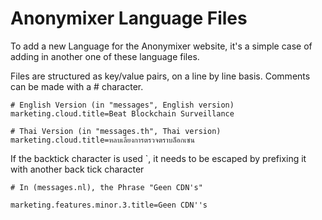 # Anonymixer Language Files

To add a new Language for the Anonymixer website, it's a simple case of adding in another one of these language files.

Files are structured as key/value pairs, on a line by line basis.
Comments can be made with a # character.

```
# English Version (in "messages", English version)
marketing.cloud.title=Beat Blockchain Surveillance

# Thai Version (in "messages.th", Thai version)
marketing.cloud.title=หลบเลี่ยงการตรวจตราบล็อกเซน
```

If the backtick character is used `, it needs to be escaped by prefixing it with another back tick character

```
# In (messages.nl), the Phrase "Geen CDN's"

marketing.features.minor.3.title=Geen CDN''s
```

